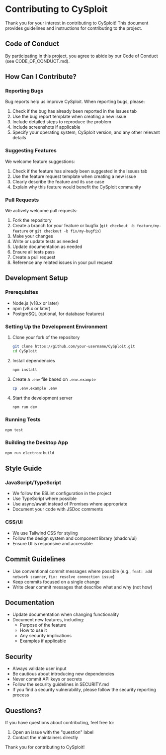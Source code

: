# Contributing to CySploit

Thank you for your interest in contributing to CySploit! This document provides guidelines and instructions for contributing to the project.

## Code of Conduct

By participating in this project, you agree to abide by our Code of Conduct (see CODE_OF_CONDUCT.md).

## How Can I Contribute?

### Reporting Bugs

Bug reports help us improve CySploit. When reporting bugs, please:

1. Check if the bug has already been reported in the Issues tab
2. Use the bug report template when creating a new issue
3. Include detailed steps to reproduce the problem
4. Include screenshots if applicable
5. Specify your operating system, CySploit version, and any other relevant details

### Suggesting Features

We welcome feature suggestions:

1. Check if the feature has already been suggested in the Issues tab
2. Use the feature request template when creating a new issue
3. Clearly describe the feature and its use case
4. Explain why this feature would benefit the CySploit community

### Pull Requests

We actively welcome pull requests:

1. Fork the repository
2. Create a branch for your feature or bugfix (`git checkout -b feature/my-feature` or `git checkout -b fix/my-bugfix`)
3. Make your changes
4. Write or update tests as needed
5. Update documentation as needed
6. Ensure all tests pass
7. Create a pull request
8. Reference any related issues in your pull request

## Development Setup

### Prerequisites

- Node.js (v18.x or later)
- npm (v8.x or later)
- PostgreSQL (optional, for database features)

### Setting Up the Development Environment

1. Clone your fork of the repository
    ```bash
    git clone https://github.com/your-username/CySploit.git
    cd CySploit
    ```

2. Install dependencies
    ```bash
    npm install
    ```

3. Create a `.env` file based on `.env.example`
    ```bash
    cp .env.example .env
    ```

4. Start the development server
    ```bash
    npm run dev
    ```

### Running Tests

```bash
npm test
```

### Building the Desktop App

```bash
npm run electron:build
```

## Style Guide

### JavaScript/TypeScript

- We follow the ESLint configuration in the project
- Use TypeScript where possible
- Use async/await instead of Promises where appropriate
- Document your code with JSDoc comments

### CSS/UI

- We use Tailwind CSS for styling
- Follow the design system and component library (shadcn/ui)
- Ensure UI is responsive and accessible

## Commit Guidelines

- Use conventional commit messages where possible (e.g., `feat: add network scanner`, `fix: resolve connection issue`)
- Keep commits focused on a single change
- Write clear commit messages that describe what and why (not how)

## Documentation

- Update documentation when changing functionality
- Document new features, including:
  - Purpose of the feature
  - How to use it
  - Any security implications
  - Examples if applicable

## Security

- Always validate user input
- Be cautious about introducing new dependencies
- Never commit API keys or secrets
- Follow the security guidelines in SECURITY.md
- If you find a security vulnerability, please follow the security reporting process

## Questions?

If you have questions about contributing, feel free to:

1. Open an issue with the "question" label
2. Contact the maintainers directly

Thank you for contributing to CySploit!